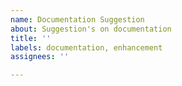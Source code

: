 ```yaml
---
name: Documentation Suggestion
about: Suggestion's on documentation
title: ''
labels: documentation, enhancement
assignees: ''

---
```



